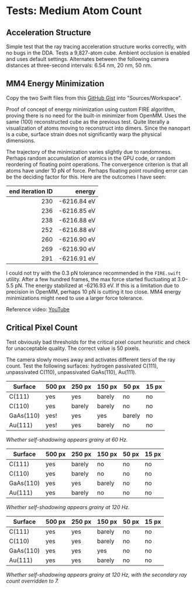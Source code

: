 # Tests: Medium Atom Count

## Acceleration Structure

Simple test that the ray tracing acceleration structure works correctly, with no bugs in the DDA. Tests a 9,827-atom cube. Ambient occlusion is enabled and uses default settings. Alternates between the following camera distances at three-second intervals: 6.54 nm, 20 nm, 50 nm.

## MM4 Energy Minimization

Copy the two Swift files from this [GitHub Gist](https://gist.github.com/philipturner/cc15677a76178521176eb64b362b8b34) into "Sources/Workspace".

Proof of concept of energy minimization using custom FIRE algorithm, proving there is no need for the built-in minimizer from OpenMM. Uses the same (100) reconstructed cube as the previous test. Quite literally a visualization of atoms moving to reconstruct into dimers. Since the nanopart is a cube, surface strain does not significantly warp the physical dimensions.

The trajectory of the minimization varies slightly due to randomness. Perhaps random accumulation of atomics in the GPU code, or random reordering of floating point operations. The convergence criterion is that all atoms have under 10 pN of force. Perhaps floating point rounding error can be the deciding factor for this. Here are the outcomes I have seen:

| end iteration ID | energy      |
| ---------------: | ----------: |
| 230              | -6216.84 eV |
| 236              | -6216.85 eV |
| 238              | -6216.88 eV |
| 252              | -6216.88 eV |
| 260              | -6216.90 eV |
| 269              | -6216.90 eV |
| 291              | -6216.91 eV |

I could not try with the 0.3 pN tolerance recommended in the `FIRE.swift` utility. After a few hundred frames, the max force started fluctuating at 3.0&ndash;5.5 pN. The energy stabilized at -6216.93 eV. If this is a limitation due to precision in OpenMM, perhaps 10 pN is cutting it too close. MM4 energy minimizations might need to use a larger force tolerance.

Reference video: [YouTube](https://youtube.com/shorts/2B3KiKqO_Wc)

## Critical Pixel Count

Test obviously bad thresholds for the critical pixel count heuristic and check for unacceptable quality. The correct value is 50 pixels.

The camera slowly moves away and activates different tiers of the ray count. Test the following surfaces: hydrogen passivated C(111), unpassivated C(110), unpassivated GaAs(110), Au(111).

| Surface   | 500 px | 250 px | 150 px | 50 px  | 15 px  |
| --------- | ------ | ------ | ------ | ------ | ------ |
| C(111)    | yes    | yes    | barely | no     | no     |
| C(110)    | yes    | barely | barely | no     | no     |
| GaAs(110) | yes!   | yes    | yes    | barely | no     |
| Au(111)   | yes!   | yes    | barely | no     | no     |

_Whether self-shadowing appears grainy at 60 Hz._

| Surface   | 500 px | 250 px | 150 px | 50 px  | 15 px  |
| --------- | ------ | ------ | ------ | ------ | ------ |
| C(111)    | yes    | barely | no     | no     | no     |
| C(110)    | yes    | barely | no     | no     | no     |
| GaAs(110) | yes    | yes    | barely | no     | no     |
| Au(111)   | yes    | barely | no     | no     | no     |

_Whether self-shadowing appears grainy at 120 Hz._

| Surface   | 500 px | 250 px | 150 px | 50 px  | 15 px  |
| --------- | ------ | ------ | ------ | ------ | ------ |
| C(111)    | yes    | yes    | barely | no     | no     |
| C(110)    | yes    | yes    | barely | no     | no     |
| GaAs(110) | yes    | yes    | yes    | no     | no     |
| Au(111)   | yes    | yes    | barely | no     | no     |

_Whether self-shadowing appears grainy at 120 Hz, with the secondary ray count overridden to 7._
